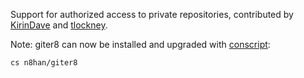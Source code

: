 Support for authorized access to private repositories, contributed by
[KirinDave][kd] and [tlockney][tl].

[kd]: https://github.com/KirinDave
[tl]: https://github.com/tlockney

Note: giter8 can now be installed and upgraded with [conscript][cs]:

    cs n8han/giter8

[cs]: https://github.com/n8han/conscript#readme
